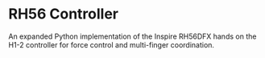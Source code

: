 # RH56 Controller

An expanded Python implementation of the Inspire RH56DFX hands on the H1-2 controller for force control and  multi-finger coordination. 


